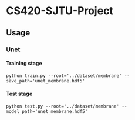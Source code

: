 # CS420-SJTU-Project

## Usage

### Unet

#### Training stage

```
python train.py --root='../dataset/membrane' --save_path='unet_membrane.hdf5'
```

#### Test stage

```
python test.py --root='../dataset/membrane' --model_path='unet_membrane.hdf5'
```


